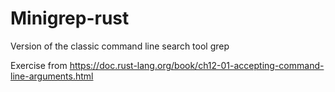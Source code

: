 # Minigrep-rust

Version of the classic command line search tool grep

Exercise from https://doc.rust-lang.org/book/ch12-01-accepting-command-line-arguments.html